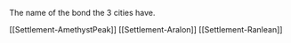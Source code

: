 The name of the bond the 3 cities have.

[[Settlement-AmethystPeak]]
[[Settlement-Aralon]]
[[Settlement-Ranlean]]